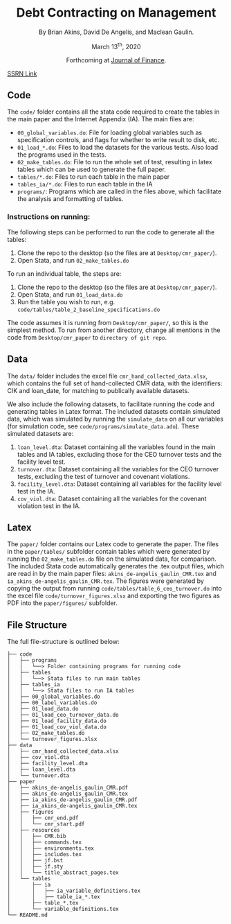 <h1 style="text-align:center">Debt Contracting on Management</h1>
<p style="text-align:center">By Brian Akins, David De Angelis, and Maclean Gaulin.</p>
<p style="text-align:center">March 13<sup>th</sup>, 2020</p>
<p style="text-align:center">Forthcoming at <a href='https://onlinelibrary.wiley.com/doi/abs/10.1111/jofi.12893' target=_blank>Journal of Finance</a>.</p>


[SSRN Link](https://papers.ssrn.com/abstract=2757508)

## Code
The `code/` folder contains all the stata code required to create the tables in the main paper and the Internet Appendix (IA).
The main files are:

* `00_global_variables.do`: File for loading global variables such as specification controls, and flags for whether to write result to disk, etc.
* `01_load_*.do`: Files to load the datasets for the various tests. Also load the programs used in the tests.
* `02_make_tables.do`: File to run the whole set of test, resulting in latex tables which can be used to generate the full paper.
* `tables/*.do`: Files to run each table in the main paper
* `tables_ia/*.do`: Files to run each table in the IA
* `programs/`: Programs which are called in the files above, which facilitate the analysis and formatting of tables.


### Instructions on running:

The following steps can be performed to run the code to generate all the tables:

1. Clone the repo to the desktop (so the files are at `Desktop/cmr_paper/`).
2. Open Stata, and run `02_make_tables.do`

To run an individual table, the steps are:

1. Clone the repo to the desktop (so the files are at `Desktop/cmr_paper/`).
2. Open Stata, and run `01_load_data.do`
3. Run the table you wish to run, e.g. `code/tables/table_2_baseline_specifications.do`

The code assumes it is running from `Desktop/cmr_paper/`, so this is the simplest method.
To run from another directory, change all mentions in the code from `Desktop/cmr_paper` to `directory of git repo`.

## Data
The `data/` folder includes the excel file `cmr_hand_collected_data.xlsx`, which contains the full set of hand-collected CMR data, with the identifiers: CIK and loan_date, for matching to publically available datasets.

We also include the following datasets, to facilitate running the code and generating tables in Latex format.
The included datasets contain simulated data, which was simulated by running the `simulate_data` on all our variables (for simulation code, see `code/programs/simulate_data.ado`).
These simulated datasets are:

1. `loan_level.dta`: Dataset containing all the variables found in the main tables and IA tables, excluding those for the CEO turnover tests and the facility level test.
2. `turnover.dta`: Dataset containing all the variables for the CEO turnover tests, excluding the test of turnover and covenant violations.
3. `facility_level.dta`: Dataset containing all variables for the facility level test in the IA.
4. `cov_viol.dta`: Dataset containing all the variables for the covenant violation test in the IA.

## Latex
The `paper/` folder contains our Latex code to generate the paper.
The files in the `paper/tables/` subfolder contain tables which were generated by running the `02_make_tables.do` file on the simulated data, for comparison.
The included Stata code automatically generates the .tex output files, which are read in by the main paper files: `akins_de-angelis_gaulin_CMR.tex` and `ia_akins_de-angelis_gaulin_CMR.tex`.
The figures were generated by copying the output from running `code/tables/table_6_ceo_turnover.do` into the excel file `code/turnover_figures.xlsx` and exporting the two figures as PDF into the `paper/figures/` subfolder.



## File Structure
The full file-structure is outlined below:

```
├── code
│   ├── programs
│   │   └──> Folder containing programs for running code
│   ├── tables
│   │   └──> Stata files to run main tables
│   ├── tables_ia
│   │   └──> Stata files to run IA tables
│   ├── 00_global_variables.do
│   ├── 00_label_variables.do
│   ├── 01_load_data.do
│   ├── 01_load_ceo_turnover_data.do
│   ├── 01_load_facility_data.do
│   ├── 01_load_cov_viol_data.do
│   ├── 02_make_tables.do
│   └── turnover_figures.xlsx
├── data
│   ├── cmr_hand_collected_data.xlsx
│   ├── cov_viol.dta
│   ├── facility_level.dta
│   ├── loan_level.dta
│   └── turnover.dta
├── paper
│   ├── akins_de-angelis_gaulin_CMR.pdf
│   ├── akins_de-angelis_gaulin_CMR.tex
│   ├── ia_akins_de-angelis_gaulin_CMR.pdf
│   ├── ia_akins_de-angelis_gaulin_CMR.tex
│   ├── figures
│   │   ├── cmr_end.pdf
│   │   └── cmr_start.pdf
│   ├── resources
│   │   ├── CMR.bib
│   │   ├── commands.tex
│   │   ├── environments.tex
│   │   ├── includes.tex
│   │   ├── jf.bst
│   │   ├── jf.sty
│   │   └── title_abstract_pages.tex
│   └── tables
│       ├── ia
│       │   ├── ia_variable_definitions.tex
│       │   ├── table_ia_*.tex
│       ├── table_*.tex
│       └── variable_definitions.tex
└── README.md
```
